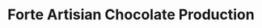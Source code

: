 ---
title: "Forte Artisian Chocolate Production"
url: /mount-vernon/forte-artisian-chocolate-production/
shop: Schokolade
---